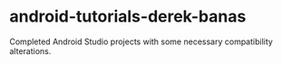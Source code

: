 # android-tutorials-derek-banas
Completed Android Studio projects with some necessary compatibility alterations.
